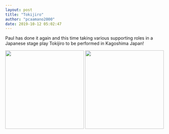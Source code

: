 ```yaml
---
layout: post
title: "Tokijiro"
author: "pcaamano2000"
date: 2019-10-12 05:02:47
---
```




<style>
img {
  max-width: 100%;
  height: auto;
}
</style>



Paul has done it again and this time taking various supporting roles in a Japanese stage play Tokijiro to be performed in Kagoshima Japan!

                                                                                                                                
  <img width="250" height="1000" src="{{ site.baseurl }}/img/portfolio/tokijiroPoster.jpg">                                                                                                                                         
  <img width="250" height="1000" src="{{ site.baseurl }}/img/portfolio/tokiback.jpg">
